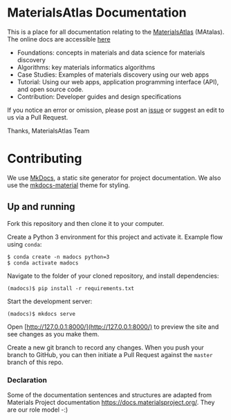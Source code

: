 
# MaterialsAtlas Documentation

This is a place for all documentation relating to the
[MaterialsAtlas](http://materialsatlas.org) (MAtalas). The online docs are accessible [here](http://docs.materialsatlas.org)

- Foundations: concepts in materials and data science for materials discovery
- Algorithms: key materials informatics algorithms
- Case Studies: Examples of materials discovery using our web apps
- Tutorial: Using our web apps, application programming interface (API), and open source code.
- Contribution: Developer guides and design specifications

If you notice an error or omission, please post an [issue](https://github.com/usccolumbia/materialsatlas/issues/new) or suggest an
edit to us via a Pull Request.

Thanks,
MaterialsAtlas Team

# Contributing

We use [MkDocs](https://www.mkdocs.org/), a static site generator for project documentation. We also use the
[mkdocs-material](https://squidfunk.github.io/mkdocs-material/) theme for styling.

## Up and running

Fork this repository and then clone it to your computer.

Create a Python 3 environment for this project and activate it. Example flow using `conda`:

```
$ conda create -n madocs python=3
$ conda activate madocs
```

Navigate to the folder of your cloned repository, and install dependencies:

```
(madocs)$ pip install -r requirements.txt
```

Start the development server:

```
(madocs)$ mkdocs serve
```

Open [http://127.0.0.1:8000/](http://127.0.0.1:8000/) to preview the site and see changes as you make them.

Create a new git branch to record any changes. When you push your branch to GitHub, you can then initiate a Pull
Request against the `master` branch of this repo.


### Declaration

Some of the documentation sentences and structures are adapted from Materials Project documentation https://docs.materialsproject.org/. They are our role model -:)

